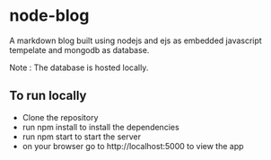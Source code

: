 # node-blog

A markdown blog built using nodejs and ejs as embedded javascript tempelate and mongodb as database.

Note : The database is hosted locally.

## To run locally

* Clone the repository
* run npm install to install the dependencies
* run npm start to start the server
* on your browser go to http://localhost:5000 to view the app
